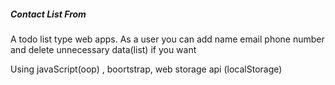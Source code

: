 <h5>Contact List From</h5>
<p>A todo list type web apps. As a user you can add name email phone number and delete unnecessary data(list) if you want</p>
<p>Using javaScript(oop) , boortstrap, web storage api (localStorage)</p>


